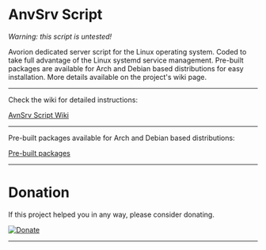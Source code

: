 # AnvSrv Script

*Warning: this script is untested!*

Avorion dedicated server script for the Linux operating system. Coded to take full advantage of the Linux systemd service management. Pre-built packages are available for Arch and Debian based distributions for easy installation. More details available on the project's wiki page.

---

Check the wiki for detailed instructions:

[AvnSrv Script Wiki](../../wikis)

---

Pre-built packages available for Arch and Debian based distributions:

[Pre-built packages](built-packages)

---

# Donation

If this project helped you in any way, please consider donating.

[![Donate](https://img.shields.io/badge/Donate-PayPal-green.svg)](https://www.paypal.com/donate/?hosted_button_id=7DNGNW7TTXHFY)

---
